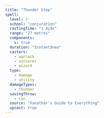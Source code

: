 ```yaml
---
title: "Thunder Step"
spell:
  level: 3
  school: "conjuration"
  castingTime: "1 Ação"
  range: "27 metros"
  components:
    v: true
  duration: "Instantâneo"
  casters:
    - warlock
    - sorcerer
    - wizard
  type:
    - damage
    - utility
  damageTypes:
    - thunder
  savingThrow:
    - con
  source: "Xanathar's Guide to Everything"
  upcast: true
---
```

